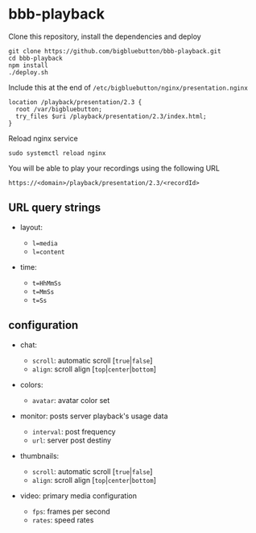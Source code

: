 # bbb-playback

Clone this repository, install the dependencies and deploy
```
git clone https://github.com/bigbluebutton/bbb-playback.git
cd bbb-playback
npm install
./deploy.sh
```

Include this at the end of `/etc/bigbluebutton/nginx/presentation.nginx`
```
location /playback/presentation/2.3 {
  root /var/bigbluebutton;
  try_files $uri /playback/presentation/2.3/index.html;
}
```

Reload nginx service
```
sudo systemctl reload nginx
```

You will be able to play your recordings using the following URL
```
https://<domain>/playback/presentation/2.3/<recordId>
```

## URL query strings

- layout:
  - `l=media`
  - `l=content`
   
- time:
  - `t=HhMmSs`
  - `t=MmSs`
  - `t=Ss`

## configuration

- chat:
  - `scroll`: automatic scroll [`true`|`false`]
  - `align`: scroll align [`top`|`center`|`bottom`]

- colors:
  - `avatar`: avatar color set

- monitor: posts server playback's usage data
  - `interval`: post frequency
  - `url`: server post destiny

- thumbnails:
  - `scroll`: automatic scroll [`true`|`false`]
  - `align`: scroll align [`top`|`center`|`bottom`]

- video: primary media configuration
  - `fps`: frames per second
  - `rates`: speed rates

